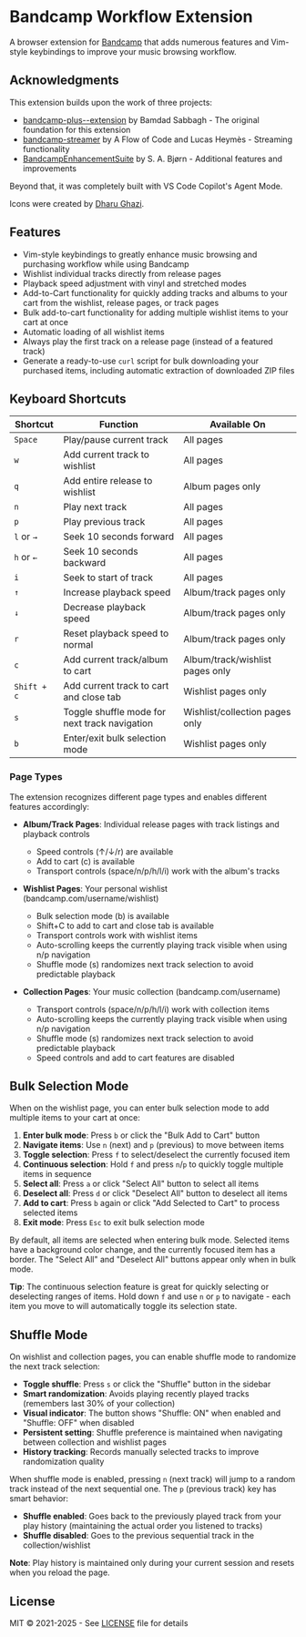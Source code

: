# Bandcamp Workflow Extension

A browser extension for [Bandcamp](https://www.bandcamp.com/) that adds numerous features and Vim-style keybindings to improve your music browsing workflow.

## Acknowledgments

This extension builds upon the work of three projects:

- [bandcamp-plus--extension](https://github.com/bamdadfr/bandcamp-plus--extension) by Bamdad Sabbagh - The original foundation for this extension
- [bandcamp-streamer](https://github.com/AFlowOfCode/bandcamp-streamer) by A Flow of Code and Lucas Heymès - Streaming functionality
- [BandcampEnhancementSuite](https://github.com/sabjorn/BandcampEnhancementSuite) by S. A. Bjørn - Additional features and improvements

Beyond that, it was completely built with VS Code Copilot's Agent Mode.

Icons were created by [Dharu Ghazi](https://www.fiverr.com/dghzdesign).

## Features

- Vim-style keybindings to greatly enhance music browsing and purchasing workflow while using Bandcamp
- Wishlist individual tracks directly from release pages
- Playback speed adjustment with vinyl and stretched modes
- Add-to-Cart functionality for quickly adding tracks and albums to your cart from the wishlist, release pages, or track pages
- Bulk add-to-cart functionality for adding multiple wishlist items to your cart at once
- Automatic loading of all wishlist items
- Always play the first track on a release page (instead of a featured track)
- Generate a ready-to-use `curl` script for bulk downloading your purchased items, including automatic extraction of downloaded ZIP files

## Keyboard Shortcuts

| Shortcut | Function | Available On |
|----------|----------|--------------|
| `Space` | Play/pause current track | All pages |
| `w` | Add current track to wishlist | All pages |
| `q` | Add entire release to wishlist | Album pages only |
| `n` | Play next track | All pages |
| `p` | Play previous track | All pages |
| `l` or `→` | Seek 10 seconds forward | All pages |
| `h` or `←` | Seek 10 seconds backward | All pages |
| `i` | Seek to start of track | All pages |
| `↑` | Increase playback speed | Album/track pages only |
| `↓` | Decrease playback speed | Album/track pages only |
| `r` | Reset playback speed to normal | Album/track pages only |
| `c` | Add current track/album to cart | Album/track/wishlist pages only |
| `Shift + c` | Add current track to cart and close tab | Wishlist pages only |
| `s` | Toggle shuffle mode for next track navigation | Wishlist/collection pages only |
| `b` | Enter/exit bulk selection mode | Wishlist pages only |

### Page Types

The extension recognizes different page types and enables different features accordingly:

- **Album/Track Pages**: Individual release pages with track listings and playback controls
  - Speed controls (↑/↓/r) are available
  - Add to cart (c) is available
  - Transport controls (space/n/p/h/l/i) work with the album's tracks

- **Wishlist Pages**: Your personal wishlist (bandcamp.com/username/wishlist)
  - Bulk selection mode (b) is available
  - Shift+C to add to cart and close tab is available
  - Transport controls work with wishlist items
  - Auto-scrolling keeps the currently playing track visible when using n/p navigation
  - Shuffle mode (s) randomizes next track selection to avoid predictable playback

- **Collection Pages**: Your music collection (bandcamp.com/username)
  - Transport controls (space/n/p/h/l/i) work with collection items
  - Auto-scrolling keeps the currently playing track visible when using n/p navigation
  - Shuffle mode (s) randomizes next track selection to avoid predictable playback
  - Speed controls and add to cart features are disabled

## Bulk Selection Mode

When on the wishlist page, you can enter bulk selection mode to add multiple items to your cart at once:

1. **Enter bulk mode**: Press `b` or click the "Bulk Add to Cart" button
2. **Navigate items**: Use `n` (next) and `p` (previous) to move between items
3. **Toggle selection**: Press `f` to select/deselect the currently focused item
4. **Continuous selection**: Hold `f` and press `n`/`p` to quickly toggle multiple items in sequence
5. **Select all**: Press `a` or click "Select All" button to select all items
6. **Deselect all**: Press `d` or click "Deselect All" button to deselect all items
7. **Add to cart**: Press `b` again or click "Add Selected to Cart" to process selected items
8. **Exit mode**: Press `Esc` to exit bulk selection mode

By default, all items are selected when entering bulk mode. Selected items have a background color change, and the currently focused item has a border. The "Select All" and "Deselect All" buttons appear only when in bulk mode.

**Tip**: The continuous selection feature is great for quickly selecting or deselecting ranges of items. Hold down `f` and use `n` or `p` to navigate - each item you move to will automatically toggle its selection state.

## Shuffle Mode

On wishlist and collection pages, you can enable shuffle mode to randomize the next track selection:

- **Toggle shuffle**: Press `s` or click the "Shuffle" button in the sidebar
- **Smart randomization**: Avoids playing recently played tracks (remembers last 30% of your collection)
- **Visual indicator**: The button shows "Shuffle: ON" when enabled and "Shuffle: OFF" when disabled
- **Persistent setting**: Shuffle preference is maintained when navigating between collection and wishlist pages
- **History tracking**: Records manually selected tracks to improve randomization quality

When shuffle mode is enabled, pressing `n` (next track) will jump to a random track instead of the next sequential one. The `p` (previous track) key has smart behavior:

- **Shuffle enabled**: Goes back to the previously played track from your play history (maintaining the actual order you listened to tracks)
- **Shuffle disabled**: Goes to the previous sequential track in the collection/wishlist

**Note**: Play history is maintained only during your current session and resets when you reload the page.

## License

MIT © 2021-2025 - See [LICENSE](LICENSE) file for details
